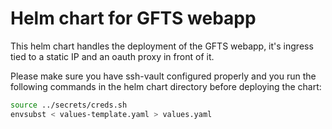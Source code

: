 # Helm chart for GFTS webapp

This helm chart handles the deployment of the GFTS webapp, it's ingress tied to a static IP and an oauth proxy in front of it.

Please make sure you have ssh-vault configured properly and you run the following commands in the helm chart directory before deploying the chart:

```bash
source ../secrets/creds.sh
envsubst < values-template.yaml > values.yaml
```
